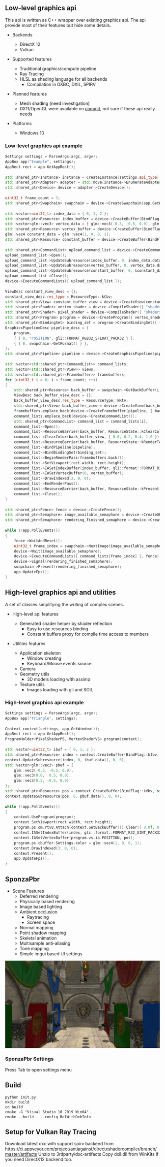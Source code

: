 ## Low-level graphics api
This api is written as C++ wrapper over existing graphics api. The api provide most of their features but hide some details.

* Backends
  * DirectX 12
  * Vulkan

* Supported features
  * Traditional graphics/compute pipeline
  * Ray Tracing
  * HLSL as shading language for all backends
    * Compilation in DXBC, DXIL, SPIRV

* Planned features
  * Mesh shading (need investigation)
  * DX11/OpenGL were available on [commit](https://github.com/andrejnau/FlyCube/tree/9756f8fae2530a635302c549694374206c886b5c), not sure if these api really needs

* Platforms
  * Windows 10
  
### Low-level graphics api example
```cpp
Settings settings = ParseArgs(argc, argv);
AppBox app("Example", settings);
AppRect rect = app.GetAppRect();

std::shared_ptr<Instance> instance = CreateInstance(settings.api_type);
std::shared_ptr<Adapter> adapter = std::move(instance->EnumerateAdapters()[settings.required_gpu_index]);
std::shared_ptr<Device> device = adapter->CreateDevice();

uint32_t frame_count = 3;
std::shared_ptr<Swapchain> swapchain = device->CreateSwapchain(app.GetWindow(), rect.width, rect.height, frame_count, settings.vsync);

std::vector<uint32_t> index_data = { 0, 1, 2 };
std::shared_ptr<Resource> index_buffer = device->CreateBuffer(BindFlag::kIbv, sizeof(uint32_t) * index_data.size(), sizeof(uint32_t));
std::vector<glm::vec3> vertex_data = { glm::vec3(-0.5, -0.5, 0.0), glm::vec3(0.0,  0.5, 0.0), glm::vec3(0.5, -0.5, 0.0) };
std::shared_ptr<Resource> vertex_buffer = device->CreateBuffer(BindFlag::kVbv, sizeof(vertex_data.front()) * vertex_data.size(), sizeof(vertex_data.front()));
glm::vec4 constant_data = glm::vec4(1, 0, 0, 1);
std::shared_ptr<Resource> constant_buffer = device->CreateBuffer(BindFlag::kCbv, sizeof(constant_data), 0);

std::shared_ptr<CommandList> upload_command_list = device->CreateCommandList();
upload_command_list->Open();
upload_command_list->UpdateSubresource(index_buffer, 0, index_data.data());
upload_command_list->UpdateSubresource(vertex_buffer, 0, vertex_data.data());
upload_command_list->UpdateSubresource(constant_buffer, 0, &constant_data);
upload_command_list->Close();
device->ExecuteCommandLists({ upload_command_list });

ViewDesc constant_view_desc = {};
constant_view_desc.res_type = ResourceType::kCbv;
std::shared_ptr<View> constant_buffer_view = device->CreateView(constant_buffer, constant_view_desc);
std::shared_ptr<Shader> vertex_shader = device->CompileShader({ "shaders/Triangle/VertexShader_VS.hlsl", "main", ShaderType::kVertex });
std::shared_ptr<Shader> pixel_shader = device->CompileShader({ "shaders/Triangle/PixelShader_PS.hlsl", "main",  ShaderType::kPixel });
std::shared_ptr<Program> program = device->CreateProgram({ vertex_shader, pixel_shader });
std::shared_ptr<BindingSet> binding_set = program->CreateBindingSet({ { ShaderType::kPixel, ResourceType::kCbv, "Settings", constant_buffer_view } });
GraphicsPipelineDesc pipeline_desc = {
    program,
    { { 0, "POSITION", gli::FORMAT_RGB32_SFLOAT_PACK32 } },
    { { 0, swapchain->GetFormat() } },
};
std::shared_ptr<Pipeline> pipeline = device->CreateGraphicsPipeline(pipeline_desc);

std::vector<std::shared_ptr<CommandList>> command_lists;
std::vector<std::shared_ptr<View>> views;
std::vector<std::shared_ptr<Framebuffer>> framebuffers;
for (uint32_t i = 0; i < frame_count; ++i)
{
    std::shared_ptr<Resource> back_buffer = swapchain->GetBackBuffer(i);
    ViewDesc back_buffer_view_desc = {};
    back_buffer_view_desc.res_type = ResourceType::kRtv;
    std::shared_ptr<View> back_buffer_view = device->CreateView(back_buffer, back_buffer_view_desc);
    framebuffers.emplace_back(device->CreateFramebuffer(pipeline, { back_buffer_view }));
    command_lists.emplace_back(device->CreateCommandList());
    std::shared_ptr<CommandList> command_list = command_lists[i];
    command_list->Open();
    command_list->ResourceBarrier(back_buffer, ResourceState::kClearColor);
    command_list->ClearColor(back_buffer_view, { 0.0, 0.2, 0.4, 1.0 });
    command_list->ResourceBarrier(back_buffer, ResourceState::kRenderTarget);
    command_list->BindPipeline(pipeline);
    command_list->BindBindingSet(binding_set);
    command_list->BeginRenderPass(framebuffers.back());
    command_list->SetViewport(rect.width, rect.height);
    command_list->IASetIndexBuffer(index_buffer, gli::format::FORMAT_R32_UINT_PACK32);
    command_list->IASetVertexBuffer(0, vertex_buffer);
    command_list->DrawIndexed(3, 0, 0);
    command_list->EndRenderPass();
    command_list->ResourceBarrier(back_buffer, ResourceState::kPresent);
    command_list->Close();
}

std::shared_ptr<Fence> fence = device->CreateFence();
std::shared_ptr<Semaphore> image_available_semaphore = device->CreateGPUSemaphore();
std::shared_ptr<Semaphore> rendering_finished_semaphore = device->CreateGPUSemaphore();

while (!app.PollEvents())
{
    fence->WaitAndReset();
    uint32_t frame_index = swapchain->NextImage(image_available_semaphore);
    device->Wait(image_available_semaphore);
    device->ExecuteCommandLists({ command_lists[frame_index] }, fence);
    device->Signal(rendering_finished_semaphore);
    swapchain->Present(rendering_finished_semaphore);
    app.UpdateFps();
}
```

## High-level graphics api and utilities
A set of classes simplifying the writing of complex scenes.

* High-level api features
  * Generated shader helper by shader reflection
    * Easy to use resources binding
    * Constant buffers proxy for compile time access to members

* Utilities features
  * Application skeleton
    * Window creating
    * Keyboard/Mouse events source
  * Camera
  * Geometry utils
    * 3D models loading with assimp
  * Texture utils
    * Images loading with gli and SOIL
   
### High-level graphics api example
```cpp
Settings settings = ParseArgs(argc, argv);
AppBox app("Triangle", settings);

Context context(settings, app.GetWindow());
AppRect rect = app.GetAppRect();
ProgramHolder<PixelShaderPS, VertexShaderVS> program(context);

std::vector<uint32_t> ibuf = { 0, 1, 2 };
std::shared_ptr<Resource> index = context.CreateBuffer(BindFlag::kIbv, sizeof(uint32_t) * ibuf.size(), sizeof(uint32_t));
context.UpdateSubresource(index, 0, ibuf.data(), 0, 0);
std::vector<glm::vec3> pbuf = {
    glm::vec3(-0.5, -0.5, 0.0),
    glm::vec3(0.0,  0.5, 0.0),
    glm::vec3(0.5, -0.5, 0.0)
};
std::shared_ptr<Resource> pos = context.CreateBuffer(BindFlag::kVbv, sizeof(glm::vec3) * pbuf.size(), sizeof(glm::vec3));
context.UpdateSubresource(pos, 0, pbuf.data(), 0, 0);

while (!app.PollEvents())
{
    context.UseProgram(program);
    context.SetViewport(rect.width, rect.height);
    program.ps.om.rtv0.Attach(context.GetBackBuffer()).Clear({ 0.0f, 0.2f, 0.4f, 1.0f });
    context.IASetIndexBuffer(index, gli::format::FORMAT_R32_UINT_PACK32);
    context.IASetVertexBuffer(program.vs.ia.POSITION, pos);
    program.ps.cbuffer.Settings.color = glm::vec4(1, 0, 0, 1);
    context.DrawIndexed(3, 0, 0);
    context.Present();
    app.UpdateFps();
}
```

## SponzaPbr

* Scene Features
  * Deferred rendering
  * Physically based rendering
  * Image based lighting
  * Ambient occlusion
    * Raytracing
    * Screen space
  * Normal mapping
  * Point shadow mapping
  * Skeletal animation
  * Multisample anti-aliasing
  * Tone mapping
  * Simple imgui based UI settings

![sponza.png](screenshots/sponza.png)

### SponzaPbr Settings
Press Tab to open settings menu

## Build
```
python init.py
mkdir build
cd build
cmake -G "Visual Studio 16 2019 Win64" ..
cmake --build . --config RelWithDebInfo
```

## Setup for Vulkan Ray Tracing
Download latest dxc with support spirv backend from https://ci.appveyor.com/project/antiagainst/directxshadercompiler/branch/master/artifacts
Unzip to 3rdparty/dxc-artifacts
Copy dxil.dll from WinKits if you need DirectX12 backend too.
